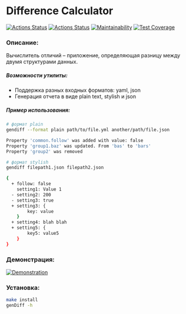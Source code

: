 # Difference Calculator
[![Actions Status](https://github.com/natalia-nuikina/frontend-project-46/actions/workflows/hexlet-check.yml/badge.svg)](https://github.com/natalia-nuikina/frontend-project-46/actions)
[![Actions Status](https://github.com/natalia-nuikina/frontend-project-46/actions/workflows/testAndLinter.yml/badge.svg)](https://github.com/natalia-nuikina/frontend-project-46/actions)
[![Maintainability](https://api.codeclimate.com/v1/badges/c81eb14305b98f519de9/maintainability)](https://codeclimate.com/github/natalia-nuikina/frontend-project-46/maintainability)
[![Test Coverage](https://api.codeclimate.com/v1/badges/c81eb14305b98f519de9/test_coverage)](https://codeclimate.com/github/natalia-nuikina/frontend-project-46/test_coverage)

### Описание:
Вычислитель отличий – приложение, определяющая разницу между двумя структурами данных.
##### Возможности утилиты:
- Поддержка разных входных форматов: yaml, json
- Генерация отчета в виде plain text, stylish и json

##### Пример использования:
```bash
# формат plain
gendiff --format plain path/to/file.yml another/path/file.json

Property 'common.follow' was added with value: false
Property 'group1.baz' was updated. From 'bas' to 'bars'
Property 'group2' was removed

# формат stylish
gendiff filepath1.json filepath2.json

{
  + follow: false
    setting1: Value 1
  - setting2: 200
  - setting3: true
  + setting3: {
        key: value
    }
  + setting4: blah blah
  + setting5: {
        key5: value5
    }
}
```

### Демонстрация:
[![Demonstration](https://asciinema.org/a/uBgzTwojOu3lQCKTKcHD2o6HD.svg)](https://asciinema.org/a/uBgzTwojOu3lQCKTKcHD2o6HD)

### Установка:

```bash
make install
genDiff -h
```
